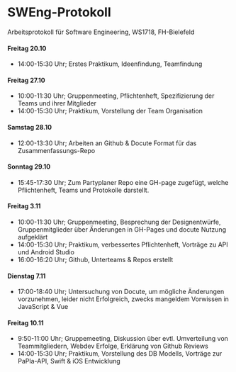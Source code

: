 SWEng-Protokoll
=================

Arbeitsprotokoll für Software Engineering, WS1718, FH-Bielefeld

#### Freitag 20.10
 - 14:00-15:30 Uhr; Erstes Praktikum, Ideenfindung, Teamfindung

#### Freitag 27.10
 - 10:00-11:30 Uhr; Gruppenmeeting, Pflichtenheft, Spezifizierung der Teams und ihrer Mitglieder
 - 14:00-15:30 Uhr; Praktikum, Vorstellung der Team Organisation

#### Samstag 28.10
 - 12:00-13:30 Uhr; Arbeiten an Github & Docute Format für das Zusammenfassungs-Repo

#### Sonntag 29.10
 - 15:45-17:30 Uhr; Zum Partyplaner Repo eine GH-page zugefügt, welche Pflichtenheft, Teams und Protokolle darstellt.

#### Freitag 3.11
 - 10:00-11:30 Uhr; Gruppenmeeting, Besprechung der Designentwürfe, Gruppenmitglieder über Änderungen in GH-Pages und docute Nutzung aufgeklärt
 - 14:00-15:30 Uhr; Praktikum, verbessertes Pflichtenheft, Vorträge zu API und Android Studio
 - 16:00-16:20 Uhr; Github, Unterteams & Repos erstellt

#### Dienstag 7.11
 - 17:00-18:40 Uhr; Untersuchung von Docute, um mögliche Änderungen vorzunehmen, leider nicht Erfolgreich, zwecks mangeldem Vorwissen in JavaScript & Vue

#### Freitag 10.11
 -  9:50-11:00 Uhr; Gruppemeeting, Diskussion über evtl. Umverteilung von Teammitgliedern, Webdev Erfolge, Erklärung von Github Reviews
 - 14:00-15:30 Uhr; Praktikum, Vorstellung des DB Modells, Vorträge zur PaPla-API, Swift & iOS Entwicklung
